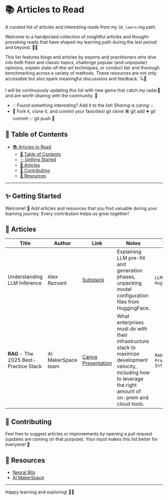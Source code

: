 # 📚 Articles to Read

A curated list of articles and interesting reads from my `SK_learn`-ing path.


Welcome to a handpicked collection of insightful articles and thought-provoking reads that have shaped my learning path during the last period and beyond. 🧠✨

This list features blogs and articles by experts and practitioners who dive into both fresh and classic topics, challenge popular (and unpopular) opinions, explain state-of-the-art techniques, or conduct fair and thorough benchmarking across a variety of methods. These resources are not only accessible but also spark meaningful discussions and feedback. 🔍💬

I will be continuously updating this list with new gems that catch my radar📡 and are worth sharing with the community. 🚀

- 💡 Found something interesting? Add it to the list! _Sharing is caring_ 💡.
- 🔗 Fork it, clone it, and commit your favorites! git clone 🛠️ git add ➕ git commit ✅ git push 🚀


## 📖 Table of Contents

- [📚 Articles to Read](#-articles-to-read)
  - [📖 Table of Contents](#-table-of-contents)
  - [✨ Getting Started](#-getting-started)
  - [📝 Articles](#-articles)
  - [🤝 Contributing](#-contributing)
  - [🔗 Resources](#-resources)

---

## ✨ Getting Started

Welcome! 🌟 Add articles and resources that you find valuable during your learning journey. Every contribution helps us grow together!

## 📝 Articles

| Title | Author | Link | Notes | Topic
|-------|--------|------|-------|-------|
| Understanding LLM Inference      | Alex Razvant | [Substack](https://multimodalai.substack.com/p/understanding-llm-inference)    | Explaining LLM pre-fill and generation phases, unpacking model configuration files from HuggingFace.| `LLMs`, `HuggingFace`
|**RAG** - The 2025 Best-Practice Stack | AI MakerSpace team | [Canva Presentation](https://www.canva.com/design/DAGnbuv7lyw/r3DQyL9y6vGh8kuAYZmwlg/view?utm_content=DAGnbuv7lyw&utm_campaign=designshare&utm_medium=link2&utm_source=uniquelinks&utlId=hbf612e67eb) | What enterprises must do with their infrastructure stack to maximize development velocity, including how to leverage the right amount of on-prem and cloud tools. | `RAG`, `Production Infra`

## 🤝 Contributing

Feel free to suggest articles or improvements by opening a pull request (updates are coming on that purpose). Your input makes this list better for everyone! 🙌

## 🔗 Resources

- [Neural Bits](https://multimodalai.substack.com/)
- [AI MakerSpace](https://aimakerspace.io/)

---

Happy learning and exploring! 🌱✨